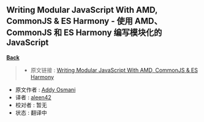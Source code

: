 ## Writing Modular JavaScript With AMD, CommonJS & ES Harmony - 使用 AMD、CommonJS 和 ES Harmony 编写模块化的 JavaScript
[**Back**](./../translation.md)

> * 原文链接 : [Writing Modular JavaScript With AMD, CommonJS & ES Harmony](https://addyosmani.com/writing-modular-js/)
* 原文作者 : [Addy Osmani](http://twitter.com/addyosmani)
* 译者 : [aleen42](https://github.com/aleen42) 
* 校对者 : 暂无
* 状态 : 翻译中
